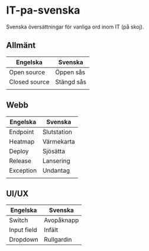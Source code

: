 # IT-pa-svenska
Svenska översättningar för vanliga ord inom IT (på skoj).

## Allmänt
| Engelska | Svenska |
|----------|-------------|
| Open source | Öppen sås |
| Closed source | Stängd sås |
|  |  |


## Webb
| Engelska | Svenska |
|----------|-------------|
| Endpoint | Slutstation |
| Heatmap | Värmekarta |
| Deploy | Sjösätta |
| Release | Lansering |
| Exception | Undantag |
|  |  |


## UI/UX
| Engelska | Svenska |
|----------|-------------|
| Switch | Avopåknapp |
| Input field  | Infält |
| Dropdown | Rullgardin |
